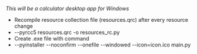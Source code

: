 *This will be a calculator desktop app for Windows*
- Recompile resource collection file (resources.qrc) after every resource change
- --pyrcc5 resources.qrc -o resources_rc.py
- Create .exe file with command
- --pyinstaller --noconfirm --onefile --windowed --icon=icon.ico main.py
